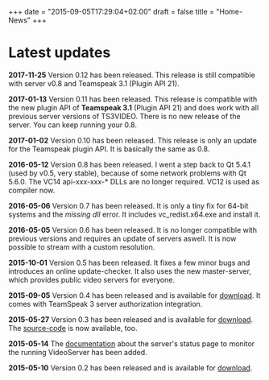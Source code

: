 +++
date = "2015-09-05T17:29:04+02:00"
draft = false
title = "Home-News"
+++

# Latest updates

**2017-11-25**
Version 0.12 has been released.
This release is still compatible with server v0.8 and Teamspeak 3.1 (Plugin API 21).

**2017-01-13**
Version 0.11 has been released.
This release is compatible with the new plugin API of __Teamspeak 3.1__ (Plugin API 21) and does work with all previous server versions of TS3VIDEO.
There is no new release of the server. You can keep running your 0.8.

**2017-01-02**
Version 0.10 has been released.
This release is only an update for the Teamspeak plugin API. It is basically the same as 0.8.

**2016-05-12**
Version 0.8 has been released.
I went a step back to Qt 5.4.1 (used by v0.5, very stable), because of some network problems with Qt 5.6.0.
The VC14 api-xxx-xxx-\* DLLs are no longer required. VC12 is used as compiler now.

**2016-05-06**
Version 0.7 has been released.
It is only a tiny fix for 64-bit systems and the _missing dll_ error.
It includes vc_redist.x64.exe and install it.

**2016-05-05**
Version 0.6 has been released.
It is no longer compatible with previous versions and requires an update
of servers aswell.
It is now possible to stream with a custom resolution.

**2015-10-01**
Version 0.5 has been released.
It fixes a few minor bugs and introduces an online update-checker.
It also uses the new master-server, which provides public video servers
for everyone.

**2015-09-05**
Version 0.4 has been released and is available for [download](./downloads).
It comes with TeamSpeak 3 server authorization integration.

**2015-05-27**
Version 0.3 has been released and is available for [download](./downloads).
The [source-code](https://github.com/mfreiholz/ocs) is now available, too.

**2015-05-14**
The [documentation](./docs/latest/server-status) about the server's status page
to monitor the running VideoServer has been added.

**2015-05-10**
Version 0.2 has been released and is available for [download](./downloads).
